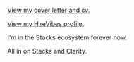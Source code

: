 [View my cover letter and cv.](https://github.com/highrollerBTC/professoinal-career/blob/main/Cover%20Letter%20and%20CV.md)

[View my HireVibes profile.](https://app.hirevibes.com/jobseekers/a8a07a23-8d62-4019-9c47-39870f5fd53c)

I'm in the Stacks ecosystem forever now.

All in on Stacks and Clarity.
